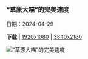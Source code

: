### “草原大喵”的完美速度

日期：2024-04-29

**下载**  |  [1920x1080](https://cn.bing.com/th?id=OHR.CheetahRain_ZH-CN6722375507_1920x1080.jpg)  |  [3840x2160](https://cn.bing.com/th?id=OHR.CheetahRain_ZH-CN6722375507_UHD.jpg)

![“草原大喵”的完美速度](https://cn.bing.com/th?id=OHR.CheetahRain_ZH-CN6722375507_1920x1080.jpg "清晨雨中的猎豹，恩杜图平原，恩戈罗恩戈罗保护区，坦桑尼亚 (© Paul Souders/Getty Images)")

